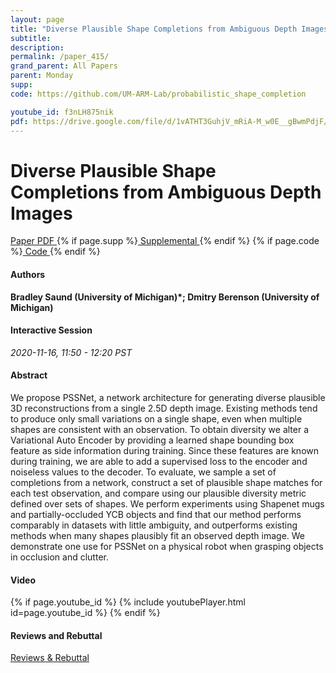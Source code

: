 ```yaml
---
layout: page
title: "Diverse Plausible Shape Completions from Ambiguous Depth Images"
subtitle: 
description:
permalink: /paper_415/
grand_parent: All Papers
parent: Monday
supp: 
code: https://github.com/UM-ARM-Lab/probabilistic_shape_completion

youtube_id: f3nLH875nik
pdf: https://drive.google.com/file/d/1vATHT3GuhjV_mRiA-M_w0E__gBwmPdjF/view
---
```


# Diverse Plausible Shape Completions from Ambiguous Depth Images

<a href="https://drive.google.com/file/d/1vATHT3GuhjV_mRiA-M_w0E__gBwmPdjF/view" target="_blank" rel="noopener noreferrer" class="btn btn-blue"><i class="fa fa-file-text-o" aria-hidden="true"></i> Paper PDF </a> {% if page.supp %}<a href="" target="_blank" rel="noopener noreferrer" class="btn btn-green"><i class="fa fa-file-text-o" aria-hidden="true"></i> Supplemental </a>{% endif %} {% if page.code %}<a href="https://github.com/UM-ARM-Lab/probabilistic_shape_completion
" target="_blank" rel="noopener noreferrer" class="btn"><i class="fa fa-github" aria-hidden="true"></i> Code </a>{% endif %} 

#### Authors
**Bradley Saund (University of Michigan)*; Dmitry Berenson (University of Michigan)**

#### Interactive Session
*2020-11-16, 11:50 - 12:20 PST* 

#### Abstract
We propose PSSNet, a network architecture for generating diverse plausible 3D reconstructions from a single 2.5D depth image. Existing methods tend to produce only small variations on a single shape, even when multiple shapes are consistent with an observation. To obtain diversity we alter a Variational Auto Encoder by providing a learned shape bounding box feature as side information during training. Since these features are known during training, we are able to add a supervised loss to the encoder and noiseless values to the decoder. To evaluate, we sample a set of completions from a network, construct a set of plausible shape matches for each test observation, and compare using our plausible diversity metric defined over sets of shapes. We perform experiments using Shapenet mugs and partially-occluded YCB objects and find that our method performs comparably in datasets with little ambiguity, and outperforms existing methods when many shapes plausibly fit an observed depth image. We demonstrate one use for PSSNet on a physical robot when grasping objects in occlusion and clutter.

#### Video
{% if page.youtube_id %}
{% include youtubePlayer.html id=page.youtube_id %}
{% endif %}

#### Reviews and Rebuttal
<a href="https://drive.google.com/file/d/1-J5vfVSsx4mVNn6WD040gjsGdabdba_h/view" target="_blank" rel="noopener noreferrer" class="btn btn-purple"><i class="fa fa-pencil-square-o" aria-hidden="true"></i> Reviews & Rebuttal </a>

